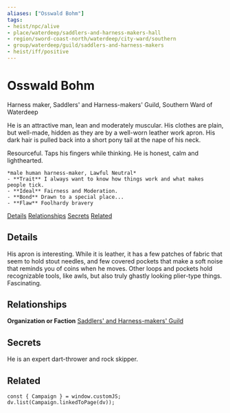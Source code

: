 ```yaml
---
aliases: ["Osswald Bohm"]
tags:
- heist/npc/alive
- place/waterdeep/saddlers-and-harness-makers-hall
- region/sword-coast-north/waterdeep/city-ward/southern
- group/waterdeep/guild/saddlers-and-harness-makers
- heist/iff/positive
---
```

# Osswald Bohm
<span class="subhead">Harness maker, Saddlers' and Harness-makers' Guild, Southern Ward of Waterdeep</span>

He is an attractive man, lean and moderately muscular. His clothes are plain, but well-made, hidden as they are by a well-worn leather work apron. His dark hair is pulled back into a short pony tail at the nape of his neck.

Resourceful. Taps his fingers while thinking.
He is honest, calm and lighthearted.

```ad-npc
*male human harness-maker, Lawful Neutral*  
- **Trait** I always want to know how things work and what makes people tick.
- **Ideal** Fairness and Moderation.
- **Bond** Drawn to a special place... 
- **Flaw** Foolhardy bravery
```

<span class="nav">[Details](#Details) [Relationships](#Relationships) [Secrets](#Secrets) [Related](#Related)</span>

## Details
His apron is interesting. While it is leather, it has a few patches of fabric that seem to hold stout needles, and few covered pockets that make a soft noise that reminds you of coins when he moves. Other loops and pockets hold recognizable tools, like awls, but also truly ghastly looking plier-type things. Fascinating.

## Relationships

**Organization or Faction** [Saddlers' and Harness-makers' Guild](../groups/guilds-of-waterdeep.md#Saddlers'%20and%20Harness-makers'%20Guild)

## Secrets

He is an expert dart-thrower and rock skipper.

## Related

```dataviewjs
const { Campaign } = window.customJS;
dv.list(Campaign.linkedToPage(dv));
```
